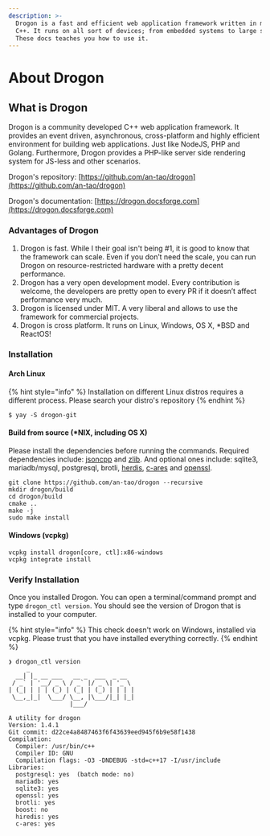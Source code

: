```yaml
---
description: >-
  Drogon is a fast and efficient web application framework written in modern
  C++. It runs on all sort of devices; from embedded systems to large servers.
  These docs teaches you how to use it.
---
```


# About Drogon

## What is Drogon

Drogon is a community developed C++ web application framework. It provides an event driven, asynchronous, cross-platform and highly efficient environment for building web applications. Just like NodeJS, PHP and Golang. Furthermore, Drogon provides a PHP-like server side rendering system for JS-less and other scenarios.

Drogon's repository: [https://github.com/an-tao/drogon](https://github.com/an-tao/drogon)

Drogon's documentation: [https://drogon.docsforge.com](https://drogon.docsforge.com)

### Advantages of Drogon

1. Drogon is fast. While I their goal isn't being \#1, it is good to know that the framework can scale. Even if you don’t need the scale, you can run Drogon on resource-restricted hardware with a pretty decent performance.
2. Drogon has a very open development model. Every contribution is welcome, the developers are pretty open to every PR if it doesn’t affect performance very much.
3. Drogon is licensed under MIT. A very liberal and allows to use the framework for commercial projects.
4. Drogon is cross platform. It runs on Linux, Windows, OS X, \*BSD and ReactOS!

### Installation

#### Arch Linux

{% hint style="info" %}
Installation on different Linux distros requires a different process. Please search your distro's repository
{% endhint %}

```
$ yay -S drogon-git
```

#### Build from source \(\*NIX, including OS X\)

Please install the dependencies before running the commands. Required dependencies include: [jsoncpp](https://github.com/open-source-parsers/jsoncpp) and [zlib](https://zlib.net/). And optional ones include: sqlite3, mariadb/mysql, postgresql, brotli, [herdis](https://github.com/zond/herdis), [c-ares](https://c-ares.haxx.se/) and [openssl](https://www.openssl.org/).

```text
git clone https://github.com/an-tao/drogon --recursive
mkdir drogon/build
cd drogon/build
cmake ..
make -j
sudo make install
```

#### Windows \(vcpkg\)

```text
vcpkg install drogon[core, ctl]:x86-windows
vcpkg integrate install
```

### Verify Installation

Once you installed Drogon. You can open a terminal/command prompt and type `drogon_ctl version`. You should see the version of Drogon that is installed to your computer.

{% hint style="info" %}
This check doesn't work on Windows, installed via vcpkg. Please trust that you have installed everything correctly.
{% endhint %}

```text
❯ drogon_ctl version
     _                             
  __| |_ __ ___   __ _  ___  _ __  
 / _` | '__/ _ \ / _` |/ _ \| '_ \ 
| (_| | | | (_) | (_| | (_) | | | |
 \__,_|_|  \___/ \__, |\___/|_| |_|
                 |___/             

A utility for drogon
Version: 1.4.1
Git commit: d22ce4a8487463f6f43639eed945f6b9e58f1438
Compilation: 
  Compiler: /usr/bin/c++
  Compiler ID: GNU
  Compilation flags: -O3 -DNDEBUG -std=c++17 -I/usr/include
Libraries: 
  postgresql: yes  (batch mode: no)
  mariadb: yes
  sqlite3: yes
  openssl: yes
  brotli: yes
  boost: no
  hiredis: yes
  c-ares: yes
```

